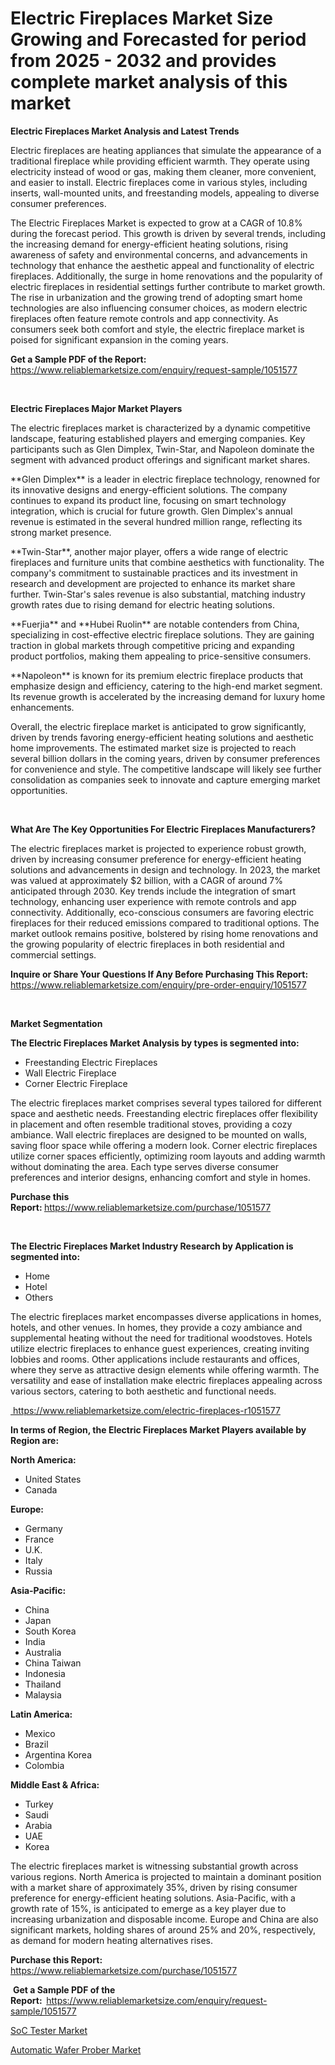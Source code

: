 <p><h1>Electric Fireplaces Market Size Growing and Forecasted for period from 2025 - 2032 and provides complete market analysis of this market</h1></p><p><strong>Electric Fireplaces Market Analysis and Latest Trends</strong></p>
<p><p>Electric fireplaces are heating appliances that simulate the appearance of a traditional fireplace while providing efficient warmth. They operate using electricity instead of wood or gas, making them cleaner, more convenient, and easier to install. Electric fireplaces come in various styles, including inserts, wall-mounted units, and freestanding models, appealing to diverse consumer preferences.</p><p>The Electric Fireplaces Market is expected to grow at a CAGR of 10.8% during the forecast period. This growth is driven by several trends, including the increasing demand for energy-efficient heating solutions, rising awareness of safety and environmental concerns, and advancements in technology that enhance the aesthetic appeal and functionality of electric fireplaces. Additionally, the surge in home renovations and the popularity of electric fireplaces in residential settings further contribute to market growth. The rise in urbanization and the growing trend of adopting smart home technologies are also influencing consumer choices, as modern electric fireplaces often feature remote controls and app connectivity. As consumers seek both comfort and style, the electric fireplace market is poised for significant expansion in the coming years.</p></p>
<p><strong>Get a Sample PDF of the Report:&nbsp;</strong> <a href="https://www.reliablemarketsize.com/enquiry/request-sample/1051577?utm_campaign=2176&utm_medium=2&utm_source=Github&utm_content=ia&utm_term=06042025&utm_id=electric-fireplaces">https://www.reliablemarketsize.com/enquiry/request-sample/1051577</a></p>
<p>&nbsp;</p>
<p><strong>Electric Fireplaces Major Market Players</strong></p>
<p><p>The electric fireplaces market is characterized by a dynamic competitive landscape, featuring established players and emerging companies. Key participants such as Glen Dimplex, Twin-Star, and Napoleon dominate the segment with advanced product offerings and significant market shares.</p><p>**Glen Dimplex** is a leader in electric fireplace technology, renowned for its innovative designs and energy-efficient solutions. The company continues to expand its product line, focusing on smart technology integration, which is crucial for future growth. Glen Dimplex's annual revenue is estimated in the several hundred million range, reflecting its strong market presence.</p><p>**Twin-Star**, another major player, offers a wide range of electric fireplaces and furniture units that combine aesthetics with functionality. The company's commitment to sustainable practices and its investment in research and development are projected to enhance its market share further. Twin-Star's sales revenue is also substantial, matching industry growth rates due to rising demand for electric heating solutions.</p><p>**Fuerjia** and **Hubei Ruolin** are notable contenders from China, specializing in cost-effective electric fireplace solutions. They are gaining traction in global markets through competitive pricing and expanding product portfolios, making them appealing to price-sensitive consumers.</p><p>**Napoleon** is known for its premium electric fireplace products that emphasize design and efficiency, catering to the high-end market segment. Its revenue growth is accelerated by the increasing demand for luxury home enhancements.</p><p>Overall, the electric fireplace market is anticipated to grow significantly, driven by trends favoring energy-efficient heating solutions and aesthetic home improvements. The estimated market size is projected to reach several billion dollars in the coming years, driven by consumer preferences for convenience and style. The competitive landscape will likely see further consolidation as companies seek to innovate and capture emerging market opportunities.</p></p>
<p>&nbsp;</p>
<p><strong>What Are The Key Opportunities For Electric Fireplaces Manufacturers?</strong></p>
<p><p>The electric fireplaces market is projected to experience robust growth, driven by increasing consumer preference for energy-efficient heating solutions and advancements in design and technology. In 2023, the market was valued at approximately $2 billion, with a CAGR of around 7% anticipated through 2030. Key trends include the integration of smart technology, enhancing user experience with remote controls and app connectivity. Additionally, eco-conscious consumers are favoring electric fireplaces for their reduced emissions compared to traditional options. The market outlook remains positive, bolstered by rising home renovations and the growing popularity of electric fireplaces in both residential and commercial settings.</p></p>
<p><strong>Inquire or Share Your Questions If Any Before Purchasing This Report:</strong> <a href="https://www.reliablemarketsize.com/enquiry/pre-order-enquiry/1051577?utm_campaign=2176&utm_medium=2&utm_source=Github&utm_content=ia&utm_term=06042025&utm_id=electric-fireplaces">https://www.reliablemarketsize.com/enquiry/pre-order-enquiry/1051577</a></p>
<p>&nbsp;</p>
<p><strong>Market Segmentation</strong></p>
<p><strong>The Electric Fireplaces Market Analysis by types is segmented into:</strong></p>
<p><ul><li>Freestanding Electric Fireplaces</li><li>Wall Electric Fireplace</li><li>Corner Electric Fireplace</li></ul></p>
<p><p>The electric fireplaces market comprises several types tailored for different space and aesthetic needs. Freestanding electric fireplaces offer flexibility in placement and often resemble traditional stoves, providing a cozy ambiance. Wall electric fireplaces are designed to be mounted on walls, saving floor space while offering a modern look. Corner electric fireplaces utilize corner spaces efficiently, optimizing room layouts and adding warmth without dominating the area. Each type serves diverse consumer preferences and interior designs, enhancing comfort and style in homes.</p></p>
<p><strong>Purchase this Report:&nbsp;</strong><a href="https://www.reliablemarketsize.com/purchase/1051577?utm_campaign=2176&utm_medium=2&utm_source=Github&utm_content=ia&utm_term=06042025&utm_id=electric-fireplaces">https://www.reliablemarketsize.com/purchase/1051577</a></p>
<p>&nbsp;</p>
<p><strong>The Electric Fireplaces Market Industry Research by Application is segmented into:</strong></p>
<p><ul><li>Home</li><li>Hotel</li><li>Others</li></ul></p>
<p><p>The electric fireplaces market encompasses diverse applications in homes, hotels, and other venues. In homes, they provide a cozy ambiance and supplemental heating without the need for traditional woodstoves. Hotels utilize electric fireplaces to enhance guest experiences, creating inviting lobbies and rooms. Other applications include restaurants and offices, where they serve as attractive design elements while offering warmth. The versatility and ease of installation make electric fireplaces appealing across various sectors, catering to both aesthetic and functional needs.</p></p>
<p><a href="https://www.reliablemarketsize.com/electric-fireplaces-r1051577?utm_campaign=2176&utm_medium=2&utm_source=Github&utm_content=ia&utm_term=06042025&utm_id=electric-fireplaces">&nbsp;https://www.reliablemarketsize.com/electric-fireplaces-r1051577</a></p>
<p><strong>In terms of Region, the Electric Fireplaces Market Players available by Region are:</strong></p>
<p>
    <p> <strong> North America: </strong>
        <ul>
            <li>United States</li>
            <li>Canada</li>
        </ul>
        </p> 
    <p> <strong> Europe: </strong>
        <ul>
            <li>Germany</li>
            <li>France</li>
            <li>U.K.</li>
            <li>Italy</li>
            <li>Russia</li>
        </ul>
        </p> 
    <p> <strong> Asia-Pacific: </strong>
        <ul>
            <li>China</li>
            <li>Japan</li>
            <li>South Korea</li>
            <li>India</li>
            <li>Australia</li>
            <li>China Taiwan</li>
            <li>Indonesia</li>
            <li>Thailand</li>
            <li>Malaysia</li>
        </ul>
        </p> 
    <p> <strong> Latin America: </strong>
        <ul>
            <li>Mexico</li>
            <li>Brazil</li>
            <li>Argentina Korea</li>
            <li>Colombia</li>
        </ul>
        </p> 
    <p> <strong> Middle East & Africa: </strong>
        <ul>
            <li>Turkey</li>
            <li>Saudi</li>
            <li>Arabia</li>
            <li>UAE</li>
            <li>Korea</li>
        </ul>
    </p>
    </p>
<p><p>The electric fireplaces market is witnessing substantial growth across various regions. North America is projected to maintain a dominant position with a market share of approximately 35%, driven by rising consumer preference for energy-efficient heating solutions. Asia-Pacific, with a growth rate of 15%, is anticipated to emerge as a key player due to increasing urbanization and disposable income. Europe and China are also significant markets, holding shares of around 25% and 20%, respectively, as demand for modern heating alternatives rises.</p></p>
<p><strong>Purchase this Report: </strong><a href="https://www.reliablemarketsize.com/purchase/1051577?utm_campaign=2176&utm_medium=2&utm_source=Github&utm_content=ia&utm_term=06042025&utm_id=electric-fireplaces">https://www.reliablemarketsize.com/purchase/1051577</a></p>
<p>&nbsp;<strong>Get a Sample PDF of the Report:&nbsp;&nbsp;</strong><a href="https://www.reliablemarketsize.com/enquiry/request-sample/1051577?utm_campaign=2176&utm_medium=2&utm_source=Github&utm_content=ia&utm_term=06042025&utm_id=electric-fireplaces">https://www.reliablemarketsize.com/enquiry/request-sample/1051577</a></p>
<p><strong></strong></p>
<p><p><a href="https://github.com/elizabethdagraca/Market-Research-Report-List-5/blob/main/soc-tester-market.md?utm_campaign=2176&utm_medium=2&utm_source=Github&utm_content=ia&utm_term=06042025&utm_id=electric-fireplaces">SoC Tester Market</a></p><p><a href="https://github.com/santosh758595/Market-Research-Report-List-7/blob/main/automatic-wafer-prober-market.md?utm_campaign=2176&utm_medium=2&utm_source=Github&utm_content=ia&utm_term=06042025&utm_id=electric-fireplaces">Automatic Wafer Prober Market</a></p></p>